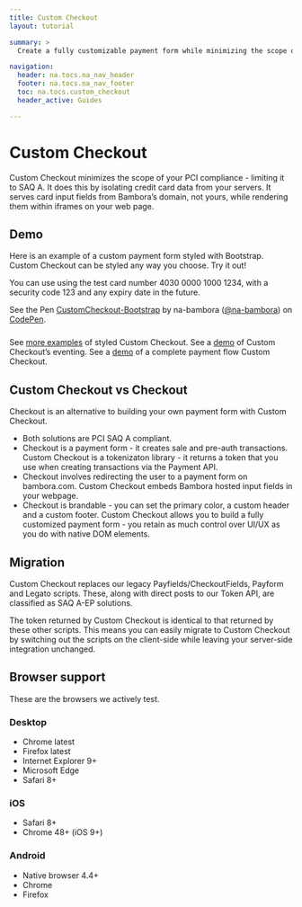 ```yaml
---
title: Custom Checkout
layout: tutorial

summary: >
  Create a fully customizable payment form while minimizing the scope of your PCI compliance.

navigation:
  header: na.tocs.na_nav_header
  footer: na.tocs.na_nav_footer
  toc: na.tocs.custom_checkout
  header_active: Guides

---
```


# Custom Checkout

Custom Checkout minimizes the scope of your PCI compliance - limiting it to SAQ A. It does this by isolating credit card data from your servers. It serves card input fields from Bambora’s domain, not yours, while rendering them within iframes on your web page.

## Demo
Here is an example of a custom payment form styled with Bootstrap. Custom Checkout can be styled any way you choose. Try it out!

You can use using the test card number 4030 0000 1000 1234, with a security code 123 and any expiry date in the future.

<div style="margin-bottom:24px;">
<p data-height="177" data-theme-id="light" data-slug-hash="OgbOKP" data-default-tab="result" data-user="na-bambora" data-embed-version="2" data-pen-title="CustomCheckout-Bootstrap" class="codepen">See the Pen <a href="https://codepen.io/na-bambora/pen/OgbOKP/">CustomCheckout-Bootstrap</a> by na-bambora (<a href="https://codepen.io/na-bambora">@na-bambora</a>) on <a href="https://codepen.io">CodePen</a>.</p>
<script async src="https://production-assets.codepen.io/assets/embed/ei.js"></script>
</div>

See [more examples](/docs/guides/custom_checkout/demos/) of styled Custom Checkout. See a [demo](https://libs.na.bambora.com/customcheckout/1.0.0/demo.html?source=production) of Custom Checkout’s eventing. See a [demo](https://demo.na.bambora.com) of a complete payment flow Custom Checkout.

## Custom Checkout vs Checkout

Checkout is an alternative to building your own payment form with Custom Checkout.

* Both solutions are PCI SAQ A compliant.
* Checkout is a payment form - it creates sale and pre-auth transactions. Custom Checkout is a tokenizaton library - it returns a token that you use when creating transactions via the Payment API.
* Checkout involves redirecting the user to a payment form on bambora.com. Custom Checkout embeds Bambora hosted input fields in your webpage.
* Checkout is brandable - you can set the primary color, a custom header and a custom footer. Custom Checkout allows you to build a fully customized payment form - you retain as much control over UI/UX as you do with native DOM elements.

## Migration

Custom Checkout replaces our legacy Payfields/CheckoutFields, Payform and Legato scripts. These, along with direct posts to our Token API, are classified as SAQ A-EP solutions.

The token returned by Custom Checkout is identical to that returned by these other scripts. This means you can easily migrate to Custom Checkout by switching out the scripts on the client-side while leaving your server-side integration unchanged.

## Browser support

These are the browsers we actively test.

### Desktop
* Chrome latest
* Firefox latest
* Internet Explorer 9+
* Microsoft Edge
* Safari 8+

### iOS
* Safari 8+
* Chrome 48+ (iOS 9+)

### Android
* Native browser 4.4+
* Chrome
* Firefox
